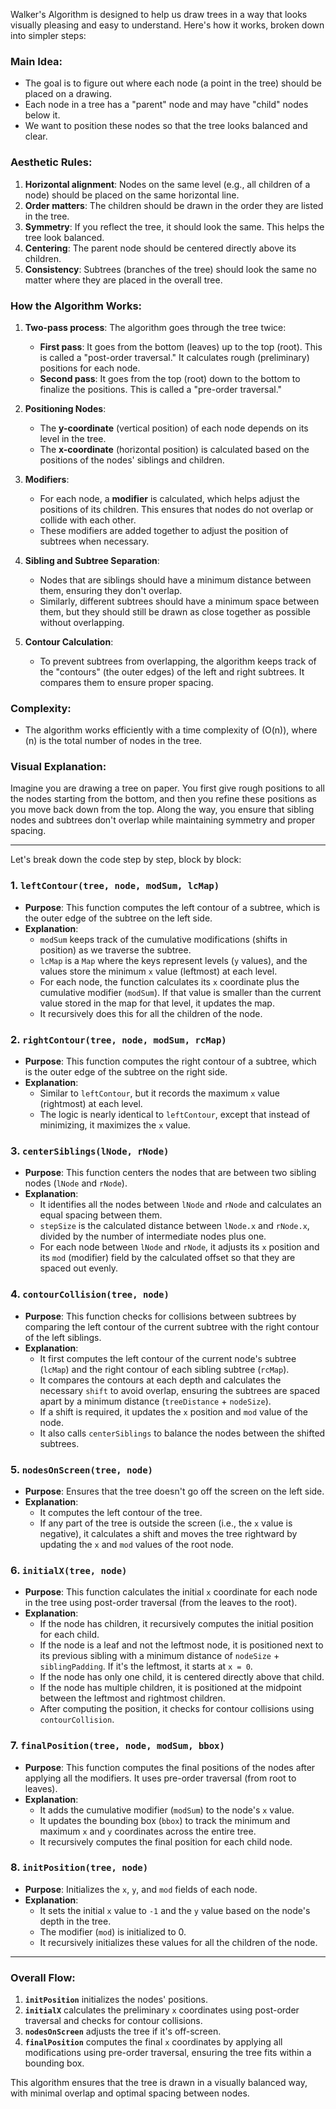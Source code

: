 Walker's Algorithm is designed to help us draw trees in a way that looks visually pleasing and easy to understand. Here's how it works, broken down into simpler steps:

### Main Idea:
- The goal is to figure out where each node (a point in the tree) should be placed on a drawing.
- Each node in a tree has a "parent" node and may have "child" nodes below it.
- We want to position these nodes so that the tree looks balanced and clear.

### Aesthetic Rules:
1. **Horizontal alignment**: Nodes on the same level (e.g., all children of a node) should be placed on the same horizontal line.
2. **Order matters**: The children should be drawn in the order they are listed in the tree.
3. **Symmetry**: If you reflect the tree, it should look the same. This helps the tree look balanced.
4. **Centering**: The parent node should be centered directly above its children.
5. **Consistency**: Subtrees (branches of the tree) should look the same no matter where they are placed in the overall tree.

### How the Algorithm Works:
1. **Two-pass process**: The algorithm goes through the tree twice:
   - **First pass**: It goes from the bottom (leaves) up to the top (root). This is called a "post-order traversal." It calculates rough (preliminary) positions for each node.
   - **Second pass**: It goes from the top (root) down to the bottom to finalize the positions. This is called a "pre-order traversal."

2. **Positioning Nodes**:
   - The **y-coordinate** (vertical position) of each node depends on its level in the tree.
   - The **x-coordinate** (horizontal position) is calculated based on the positions of the nodes' siblings and children.

3. **Modifiers**: 
   - For each node, a **modifier** is calculated, which helps adjust the positions of its children. This ensures that nodes do not overlap or collide with each other.
   - These modifiers are added together to adjust the position of subtrees when necessary.

4. **Sibling and Subtree Separation**:
   - Nodes that are siblings should have a minimum distance between them, ensuring they don't overlap.
   - Similarly, different subtrees should have a minimum space between them, but they should still be drawn as close together as possible without overlapping.

5. **Contour Calculation**:
   - To prevent subtrees from overlapping, the algorithm keeps track of the "contours" (the outer edges) of the left and right subtrees. It compares them to ensure proper spacing.

### Complexity:
- The algorithm works efficiently with a time complexity of \(O(n)\), where \(n\) is the total number of nodes in the tree.

### Visual Explanation:
Imagine you are drawing a tree on paper. You first give rough positions to all the nodes starting from the bottom, and then you refine these positions as you move back down from the top. Along the way, you ensure that sibling nodes and subtrees don't overlap while maintaining symmetry and proper spacing.


---


Let's break down the code step by step, block by block:

### 1. **`leftContour(tree, node, modSum, lcMap)`**
   - **Purpose**: This function computes the left contour of a subtree, which is the outer edge of the subtree on the left side.
   - **Explanation**:
     - `modSum` keeps track of the cumulative modifications (shifts in position) as we traverse the subtree.
     - `lcMap` is a `Map` where the keys represent levels (`y` values), and the values store the minimum `x` value (leftmost) at each level.
     - For each node, the function calculates its `x` coordinate plus the cumulative modifier (`modSum`). If that value is smaller than the current value stored in the map for that level, it updates the map.
     - It recursively does this for all the children of the node.

### 2. **`rightContour(tree, node, modSum, rcMap)`**
   - **Purpose**: This function computes the right contour of a subtree, which is the outer edge of the subtree on the right side.
   - **Explanation**:
     - Similar to `leftContour`, but it records the maximum `x` value (rightmost) at each level.
     - The logic is nearly identical to `leftContour`, except that instead of minimizing, it maximizes the `x` value.

### 3. **`centerSiblings(lNode, rNode)`**
   - **Purpose**: This function centers the nodes that are between two sibling nodes (`lNode` and `rNode`).
   - **Explanation**:
     - It identifies all the nodes between `lNode` and `rNode` and calculates an equal spacing between them.
     - `stepSize` is the calculated distance between `lNode.x` and `rNode.x`, divided by the number of intermediate nodes plus one.
     - For each node between `lNode` and `rNode`, it adjusts its `x` position and its `mod` (modifier) field by the calculated offset so that they are spaced out evenly.

### 4. **`contourCollision(tree, node)`**
   - **Purpose**: This function checks for collisions between subtrees by comparing the left contour of the current subtree with the right contour of the left siblings.
   - **Explanation**:
     - It first computes the left contour of the current node's subtree (`lcMap`) and the right contour of each sibling subtree (`rcMap`).
     - It compares the contours at each depth and calculates the necessary `shift` to avoid overlap, ensuring the subtrees are spaced apart by a minimum distance (`treeDistance` + `nodeSize`).
     - If a shift is required, it updates the `x` position and `mod` value of the node.
     - It also calls `centerSiblings` to balance the nodes between the shifted subtrees.

### 5. **`nodesOnScreen(tree, node)`**
   - **Purpose**: Ensures that the tree doesn't go off the screen on the left side.
   - **Explanation**:
     - It computes the left contour of the tree.
     - If any part of the tree is outside the screen (i.e., the `x` value is negative), it calculates a shift and moves the tree rightward by updating the `x` and `mod` values of the root node.

### 6. **`initialX(tree, node)`**
   - **Purpose**: This function calculates the initial `x` coordinate for each node in the tree using post-order traversal (from the leaves to the root).
   - **Explanation**:
     - If the node has children, it recursively computes the initial position for each child.
     - If the node is a leaf and not the leftmost node, it is positioned next to its previous sibling with a minimum distance of `nodeSize` + `siblingPadding`. If it's the leftmost, it starts at `x = 0`.
     - If the node has only one child, it is centered directly above that child.
     - If the node has multiple children, it is positioned at the midpoint between the leftmost and rightmost children.
     - After computing the position, it checks for contour collisions using `contourCollision`.

### 7. **`finalPosition(tree, node, modSum, bbox)`**
   - **Purpose**: This function computes the final positions of the nodes after applying all the modifiers. It uses pre-order traversal (from root to leaves).
   - **Explanation**:
     - It adds the cumulative modifier (`modSum`) to the node's `x` value.
     - It updates the bounding box (`bbox`) to track the minimum and maximum `x` and `y` coordinates across the entire tree.
     - It recursively computes the final position for each child node.

### 8. **`initPosition(tree, node)`**
   - **Purpose**: Initializes the `x`, `y`, and `mod` fields of each node.
   - **Explanation**:
     - It sets the initial `x` value to `-1` and the `y` value based on the node's depth in the tree.
     - The modifier (`mod`) is initialized to 0.
     - It recursively initializes these values for all the children of the node.

---

### Overall Flow:
1. **`initPosition`** initializes the nodes' positions.
2. **`initialX`** calculates the preliminary `x` coordinates using post-order traversal and checks for contour collisions.
3. **`nodesOnScreen`** adjusts the tree if it's off-screen.
4. **`finalPosition`** computes the final `x` coordinates by applying all modifications using pre-order traversal, ensuring the tree fits within a bounding box.

This algorithm ensures that the tree is drawn in a visually balanced way, with minimal overlap and optimal spacing between nodes.